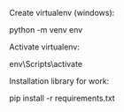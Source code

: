 Create virtualenv (windows):

python -m venv env

Activate virtualenv:

env\Scripts\activate

Installation library for work:

pip install -r requirements.txt